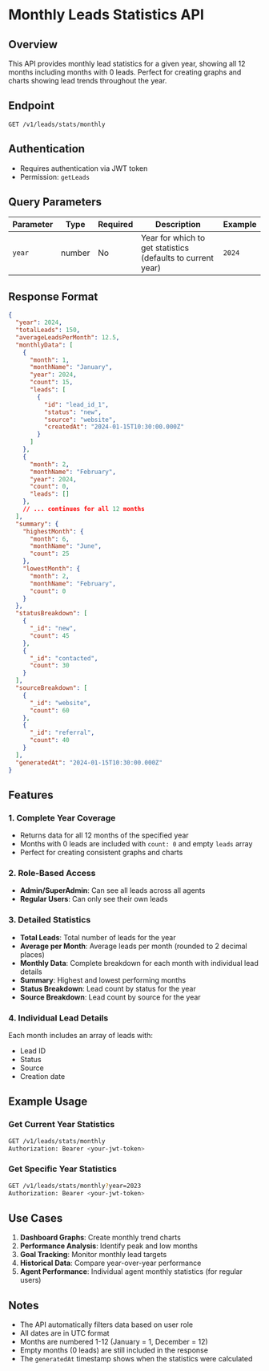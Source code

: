 # Monthly Leads Statistics API

## Overview
This API provides monthly lead statistics for a given year, showing all 12 months including months with 0 leads. Perfect for creating graphs and charts showing lead trends throughout the year.

## Endpoint
```
GET /v1/leads/stats/monthly
```

## Authentication
- Requires authentication via JWT token
- Permission: `getLeads`

## Query Parameters
| Parameter | Type | Required | Description | Example |
|-----------|------|----------|-------------|---------|
| `year` | number | No | Year for which to get statistics (defaults to current year) | `2024` |

## Response Format
```json
{
  "year": 2024,
  "totalLeads": 150,
  "averageLeadsPerMonth": 12.5,
  "monthlyData": [
    {
      "month": 1,
      "monthName": "January",
      "year": 2024,
      "count": 15,
      "leads": [
        {
          "id": "lead_id_1",
          "status": "new",
          "source": "website",
          "createdAt": "2024-01-15T10:30:00.000Z"
        }
      ]
    },
    {
      "month": 2,
      "monthName": "February",
      "year": 2024,
      "count": 0,
      "leads": []
    },
    // ... continues for all 12 months
  ],
  "summary": {
    "highestMonth": {
      "month": 6,
      "monthName": "June",
      "count": 25
    },
    "lowestMonth": {
      "month": 2,
      "monthName": "February",
      "count": 0
    }
  },
  "statusBreakdown": [
    {
      "_id": "new",
      "count": 45
    },
    {
      "_id": "contacted",
      "count": 30
    }
  ],
  "sourceBreakdown": [
    {
      "_id": "website",
      "count": 60
    },
    {
      "_id": "referral",
      "count": 40
    }
  ],
  "generatedAt": "2024-01-15T10:30:00.000Z"
}
```

## Features

### 1. Complete Year Coverage
- Returns data for all 12 months of the specified year
- Months with 0 leads are included with `count: 0` and empty `leads` array
- Perfect for creating consistent graphs and charts

### 2. Role-Based Access
- **Admin/SuperAdmin**: Can see all leads across all agents
- **Regular Users**: Can only see their own leads

### 3. Detailed Statistics
- **Total Leads**: Total number of leads for the year
- **Average per Month**: Average leads per month (rounded to 2 decimal places)
- **Monthly Data**: Complete breakdown for each month with individual lead details
- **Summary**: Highest and lowest performing months
- **Status Breakdown**: Lead count by status for the year
- **Source Breakdown**: Lead count by source for the year

### 4. Individual Lead Details
Each month includes an array of leads with:
- Lead ID
- Status
- Source
- Creation date

## Example Usage

### Get Current Year Statistics
```bash
GET /v1/leads/stats/monthly
Authorization: Bearer <your-jwt-token>
```

### Get Specific Year Statistics
```bash
GET /v1/leads/stats/monthly?year=2023
Authorization: Bearer <your-jwt-token>
```

## Use Cases

1. **Dashboard Graphs**: Create monthly trend charts
2. **Performance Analysis**: Identify peak and low months
3. **Goal Tracking**: Monitor monthly lead targets
4. **Historical Data**: Compare year-over-year performance
5. **Agent Performance**: Individual agent monthly statistics (for regular users)

## Notes

- The API automatically filters data based on user role
- All dates are in UTC format
- Months are numbered 1-12 (January = 1, December = 12)
- Empty months (0 leads) are still included in the response
- The `generatedAt` timestamp shows when the statistics were calculated
